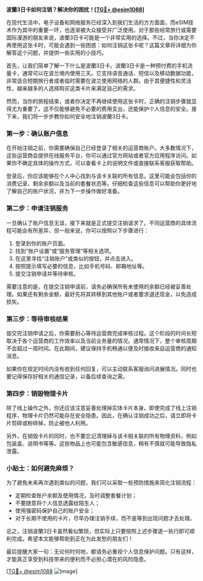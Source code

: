 **波蘭3日卡如何注销？解决你的困扰！[[TG💪+ @esim1088](https://t.me/s/esim1088)]**

在现代生活中，电子设备和网络服务已经深入到我们生活的方方面面，而eSIM技术作为其中的重要一环，也逐渐被大众接受并广泛使用。对于那些经常旅行或需要国际漫游的朋友来说，波蘭3日卡可能是一个非常实用的选择。不过，当你决定不再使用这张卡时，可能会遇到一些困惑：如何注销这张卡呢？这篇文章将详细为你解答这个问题，并提供一些实用的小技巧。

首先，让我们简单了解一下什么是波蘭3日卡。波蘭3日卡是一种预付费的手机流量卡，通常可以在波兰境内使用三天。它支持语音通话、短信以及移动数据功能，非常适合短期旅行者或者临时需要在波兰使用网络的人群。由于其便捷性和灵活性，越来越多的人选择购买这类卡片来满足自己的需求。

然而，当你的旅程结束，或者你决定不再继续使用这张卡时，正确的注销步骤就显得尤为重要了。这不仅能够避免不必要的费用支出，还能保护个人信息的安全。接下来，我们将一步步教你如何安全地注销波蘭3日卡。

### 第一步：确认账户信息

在开始注销之前，你需要确保自己已经登录了相关的运营商账户。大多数情况下，这些运营商会提供在线服务平台，你可以通过官方网站或者官方应用程序访问。如果你不确定具体的操作方式，可以查看卡上的说明文件或直接联系客服获取帮助。

登录后，你应该能够在个人中心找到与该卡关联的所有信息。这里可能会包括你的消费记录、剩余余额以及当前的套餐状态等。仔细检查这些信息可以帮助你更好地了解自己的账户状况，并为下一步操作做好准备。

### 第二步：申请注销服务

一旦确认了账户信息无误，接下来就是正式提交注销请求了。不同运营商的具体流程可能会有所差异，但一般来说，你可以按照以下步骤进行：

1. 登录到你的账户页面。
2. 找到“账户设置”或“服务管理”等相关选项。
3. 在这里寻找“注销账户”或类似的按钮，并点击进入。
4. 按照提示填写必要的信息，比如手机号码、邮箱地址等。
5. 提交注销申请并等待审核。

需要注意的是，在提交注销申请前，请务必确保所有未使用的余额已经被妥善处理。如果还有剩余金额，最好先将其转移到其他账户或者要求退还现金，以免造成损失。

### 第三步：等待审核结果

提交完注销申请之后，你需要耐心等待运营商完成审核过程。这个阶段的时间长短取决于各个运营商的工作效率以及当前业务量的情况。通常情况下，整个审核周期不会超过一周时间。在此期间，建议保持手机畅通以便及时接收来自运营商的通知消息。

如果你在规定时间内没有收到任何回复，可以主动联系客服询问进展情况。同时也要记得保存好相关的通信记录，以备后续查询之需。

### 第四步：销毁物理卡片

除了线上操作之外，你还应该注意妥善处理掉实体卡片本身。即使完成了线上注销程序，物理卡片仍然可能存在安全隐患。因此，在确认注销成功之后，请立即将卡片剪碎或粉碎掉，防止被他人利用。

另外，在销毁卡片的同时，也不要忘记清理掉与该卡相关联的所有物理资料，例如包装盒、说明书等等。这些物品上也可能包含敏感信息，稍有不慎就可能导致隐私泄露。

### 小贴士：如何避免麻烦？

为了避免未来再次遇到类似的问题，我们可以采取一些预防措施来简化注销流程：

- 定期检查账户余额及使用情况，及时调整套餐计划；
- 不要随意将个人信息透露给陌生人；
- 使用强密码保护自己的账户安全；
- 对于长期不使用的卡片，尽早办理注销手续，而不是等到出现问题才去处理。

总之，注销波蘭3日卡虽然看似繁琐，但实际上只要按照上述步骤逐一执行即可顺利完成。希望本文能够帮助到正在为此发愁的朋友们！

最后提醒大家一句：无论何时何地，都请务必重视个人信息保护问题。只有这样，才能真正享受到科技带来的便利而不必担心潜在的风险隐患。

[[TG💪+ @esim1088](https://t.me/s/esim1088) ![Image](https://i.postimg.cc/4NQfJmqS/Snipaste-2025-05-13-00-14-12.png)]